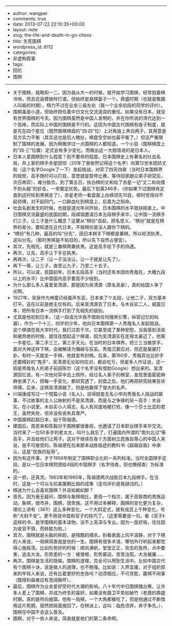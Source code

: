 - --
- author: wangpei
- comments: true
- date: 2013-07-22 22:10:35+00:00
- layout: note
- slug: the-life-and-death-in-go-chess
- title: 生死围棋
- wordpress_id: 6112
- categories:
- 非虚构叙事
- tags:
- 回忆
- 围棋
- --
- 关于围棋，我略知一二。因为我从大一的时候，就开始学习围棋，经常抱着棋书啃，而且还装模做样打谱。但始终是臭棋篓子一个。鼎盛时期（也就是敢跟人叫板的时期），棋力不过在业余三级左右（我一个业余初段的同学的评价）。
- 围棋虽是小道，但始终担任着中日文化交流道具的重任。如果没有日本，就没有世界围棋的今天。因为围棋虽然是中国人发明的，并在你所说的清代达到一个高峰，而实际上中国的围棋是不行的。这因为中国古代围棋有座子制度，就是先在四个星位（既然围棋棋盘的"四·四"位）上对角放上黑白两子。其用意是双方实力平衡（其实这也是后人瞎扯，棋盘空空如也最平衡了。）但这严重限制了围棋的发展。因为稍微学过一点围棋的人都知道，一个小目（围棋棋盘上的”四·三“位置）定式会有多少变化。而做出这一大胆改进的是日本人。
- 日本人爱围棋到什么程度？到不要命的程度。日本围棋史上有著名的吐血名局，井上家的棋手赤星因彻（20年了我依然记得这个名字）向第12世本因坊丈和（这个名字Google了一下）发起挑战，对弈了四天四夜（当时日本围棋界的规矩，高手随时可以打挂，意思就是暂停比赛，等待回家跟众弟子研究后，次日再弈），难分胜负。到了第五日，执白棋的丈和给了赤星一记”丈二和尚摸不到头脑“的妙击，一举奠定优势。最后下到第246手，（你如果下过围棋肯定直到这时轮到黑棋走了），赤星老师一看盘面上白棋领先10目，顿时觉得对不起师傅，对不起同门，一口鲜血吐到棋盘上，后竟为之殒命。
- 吐血名剧发生的时候，也就是道光年间开始，日本围棋的水平就扶摇直上。中日围棋交流最盛的民国初期，段祺瑞邀请日本五段棋手来华，让中国一流棋手们三子。让三子是什么概念？这要从”棋份“说起，顾名思义，“棋份”就是在棋界的辈分。要知道在近代日本，不按棋份是没人跟你下棋的。
- “棋份”有几种，最高的叫“分先”，因日本棋手下棋都是番棋，所以轮流执黑，这叫分先。（那时黑棋是不贴目的，所以先下自然占便宜）。
- 其次，先相先，就是三番棋两番执黑。这是高手给下手的待遇。
- 再次，让先，高手让下手总执黑。
- 再再次，让二子（让一子没法让，让一子就是让先了）。
- 再下一等，让三子，直至让九子，乃至二十五子。
- 所以，可以说，民国初年，日本五段高手（当时还有本因坊秀哉在，大概九段以上的水平）比中国国内高手要高不少级别。
- 为什么那么多人喜爱吴清源，那是因为吴清源（原名吴泉），真的给国人争了光啊。
- 1927年，吴泉作为神童已经蜚声东亚，日本来了个五段，让他二子，双方基本打平。这在以前是绝无仅有的。后来吴清源去了日本，与木谷实二人，威震日本，把所有日本一流棋手打到了先相先的级别。
- 尤其是他初到日本，（这一段请允许我不借助任何搜索引擎，纵容记忆的纰漏），作为一个十三、四岁的少年，他向日本围棋第一人秀哉名人发起挑战。这个棋谱在我大学时代，我打过若干次，它甚至成了某种安慰，当我感到沮丧和被弃绝的时候，就往往想起这个棋谱，因为吴清源实在走得太豪迈了。他第一手星位，第二手三三，第三手天元。在当时的日本棋界，把三三当做禁手，面对大神这样下棋，会被解读为僭越与狂妄。秀哉沉着应对，但还是屡屡打卦。有时一天就走一手棋，他就宣布封棋。后来，第160手，秀哉弈出比妙手还要精妙的”鬼手“，吴清源无论如何应对，都会吃亏。但是多人作证说，这一招是秀哉名人的弟子前田陈尔（这个名字没有借助Google）想出来的。吴清源回忆说，有一次他对弈中去上厕所，经过名人弟子的棋室，发现里面密密麻麻坐满了人，把每一手变化，都研究透了，封盘之后，他们再把研究结果告诉师傅。后来，这棋吴清源输了。但是他赢得了很大的名声。
- 川端康成写过一个短篇小说《名人》，说得就是无名小卒向秀哉名人挑战的故事，不过故事的主人公映射的不是吴清源，而是与之争锋的另一高手：木谷实。在小说里，木谷实小人得志，名人有风度地被打败，像一个莎士比亚的君王，虽然失败，但并没有丧失其尊严。
- 中国围棋赶超日本，始于陈祖德。
- 建国后，周恩来和陈毅对于围棋都很重视，也邀请了日本职业棋手来华交流。当时来了一位50多岁的老太太，叫什么我忘了，打遍国内所谓的”南刘北过“等高手，并且给他们让两子。这对于继续在各个方面树立民族自尊心的中国人来说，是不可接受的。陈祖德在后来那本战胜癌症的教科书《超越自我》中承认，这是”民族的耻辱“。
- 因为有这件事，才于1956年制定了围棋职业化的一系列标准。当时全国棋手定段，是以一位日本棋院颁给4段的中国棋手（名字待查，但也懒得查）为标准的。
- 这一抓，还真灵。1963年和1965年，陈祖德两次战胜日本九段棋手。在当时，这是一个可以与抗美援朝比肩的成果（这句评价是我胡诌的。）
- 棋迷为什么会喜欢围棋？并且如痴如醉？
- 首先，因为毫无疑问，围棋与象棋相比，更高一个档次，属于高智商的贵族运动。象棋，很市井，围棋，很贵族。这不用过多解释，围棋的变化更为复杂，理论上讲有（361!）这么多种变化。一个大斜定式，就有成百上千种变化，号称”大斜千变“。更不用说中盘和官子的技巧了。（这里需要说一句，看《官子》这样的书，是学围棋的基本读物，谈不上高深与专业。因为一盘好局，往往因为收官不慎，而转胜为败。）
- 其次，围棋就是头脑的摔跤，是残酷的搏杀。别看表面上风平浪静，对于下棋的人来说，一局棋简直就是他的一生。围棋有很多术语，哪怕外行听起来都觉得心旌摇荡。比如形势好的时候：顺风满帆，堂堂正正，攻击的急所，点中要害，追击大龙。形势差的一方：被搜根，形势窘迫，苦苦治孤，大龙被屠……
- 再次，围棋是生活的隐喻。围棋的道理，完全可以用到生活中。比如中国古代有个围棋十诀，说是做人的道理，也不勉强。比如说：入界宜缓，对于组织部来的年轻人来说，还有比着更好的忠告吗？动须相应，不可贪胜，赢棋不闹事（既得利益者应有宽阔胸怀）。
- 最后，围棋作为业余爱好受时代大潮的影响。八十年代中日围棋擂台赛，让许多人爱上了围棋，并成为终生的喜好。如果没有聂卫平势如破竹（老聂的鼎盛时期，真的是所向披靡。他有一局棋，一个大角都被吃了，但是他通过不断借用这片死期，居然把局面挽回了。在棋诀上，这叫：临危须弃，弃子争先。），围棋在中国不会这么普及。
- 围棋，对于一些人来说，简直就是他们的第二条命啊。
